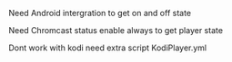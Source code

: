Need Android intergration to get on and off state

Need Chromcast status enable always to get player state

Dont work with kodi need extra script KodiPlayer.yml

